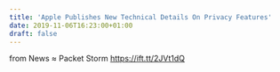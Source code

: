 ```yaml
---
title: 'Apple Publishes New Technical Details On Privacy Features'
date: 2019-11-06T16:23:00+01:00
draft: false
---
```


  
  
from News ≈ Packet Storm https://ift.tt/2JVt1dQ